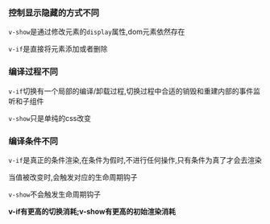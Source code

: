 ### 控制显示隐藏的方式不同

`v-show`是通过修改元素的`display`属性,dom元素依然存在

`v-if`是直接将元素添加或者删除

### 编译过程不同

`v-if`切换有一个局部的编译/卸载过程,切换过程中合适的销毁和重建内部的事件监听和子组件

`v-show`只是单纯的css改变

### 编译条件不同

`v-if`是真正的条件渲染,在条件为假时,不进行任何操作,只有条件为真了才会去渲染

当值被改变时,会触发对应的生命周期钩子

`v-show`不会触发生命周期钩子

**v-if有更高的切换消耗;v-show有更高的初始渲染消耗**